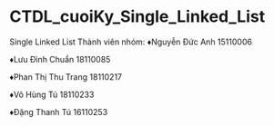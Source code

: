 # CTDL_cuoiKy_Single_Linked_List
Single Linked List
Thành viên nhóm:
♦Nguyễn Đức Anh       15110006

♦Lưu Đình Chuẩn       18110085

♦Phan Thị Thu Trang   18110217

♦Võ Hùng Tú           18110233

♦Đặng Thanh Tú        16110253
